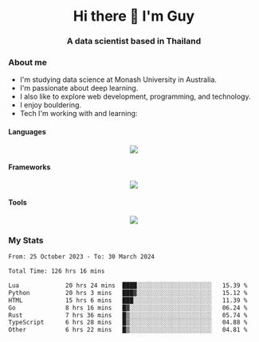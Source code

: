 <h1 align="center">Hi there 👋 I'm Guy</h1>
<h3 align="center">A data scientist based in Thailand</h3>

### About me

- I'm studying data science at Monash University in Australia.
- I'm passionate about deep learning.
- I also like to explore web development, programming, and technology.
- I enjoy bouldering.
- Tech I'm working with and learning:

#### Languages

<div align="center">
    <img src="https://skillicons.dev/icons?i=py,ts,js,html,css,rust,go" />
</div>

#### Frameworks

<div align="center">
    <img src="https://skillicons.dev/icons?i=pytorch,tensorflow,fastapi,react" /><br>
</div>

#### Tools

<div align="center">
    <img src="https://skillicons.dev/icons?i=postgres,redis,docker" /><br>
</div>

### My Stats

<!--START_SECTION:waka-->

```txt
From: 25 October 2023 - To: 30 March 2024

Total Time: 126 hrs 16 mins

Lua             20 hrs 24 mins  ████░░░░░░░░░░░░░░░░░░░░░   15.39 %
Python          20 hrs 3 mins   ███▓░░░░░░░░░░░░░░░░░░░░░   15.12 %
HTML            15 hrs 6 mins   ███░░░░░░░░░░░░░░░░░░░░░░   11.39 %
Go              8 hrs 16 mins   █▓░░░░░░░░░░░░░░░░░░░░░░░   06.24 %
Rust            7 hrs 36 mins   █▒░░░░░░░░░░░░░░░░░░░░░░░   05.74 %
TypeScript      6 hrs 28 mins   █▒░░░░░░░░░░░░░░░░░░░░░░░   04.88 %
Other           6 hrs 22 mins   █▒░░░░░░░░░░░░░░░░░░░░░░░   04.81 %
```

<!--END_SECTION:waka-->
